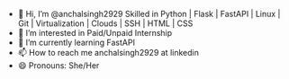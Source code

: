- 👋 Hi, I’m @anchalsingh2929 Skilled in Python | Flask | FastAPI | Linux | Git | Virtualization | Clouds | SSH | HTML | CSS 
- 👀 I’m interested in Paid/Unpaid Internship
- 🌱 I’m currently learning FastAPI
- 📫 How to reach me anchalsingh2929 at linkedin
- 😄 Pronouns: She/Her

<!---
anchalsingh2929/anchalsingh2929 is a ✨ special ✨ repository because its `README.md` (this file) appears on your GitHub profile.
You can click the Preview link to take a look at your changes.
--->
